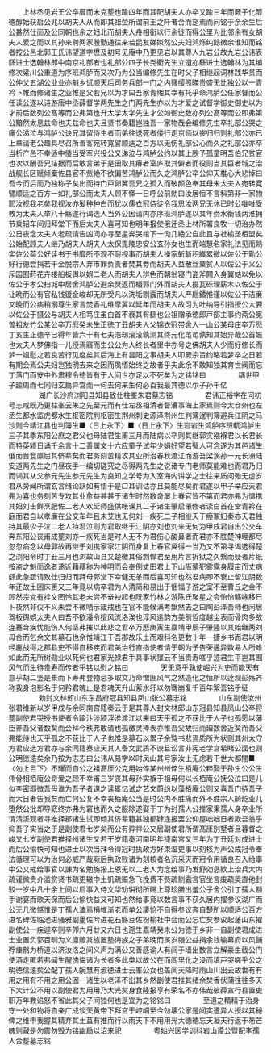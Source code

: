 <!-- { "loadSidebar": true } -->
　　上林丞见岩王公卒厝而未克塟也踰四年而其配胡夫人亦卒又踰三年而厥子化醇徳醇始获启公兆以胡夫人从而即其祖茔所谓前王之阡者合而窆焉而问铭于余余生后公甚然仕而及公同朝也余之妇北而胡夫人舟相衔以行余徙而得公里为比邻余有女胡夫人爱之而以其孙来聘两家殷勤通往来若昆友娣姒然公夫妇鸿烁纯懿微余谁知而铭者按公邑北郭王氏讳望道字懋及初号见庵中乃更见岩以其尊人九岩公故九岩公讳表繇进士选翰林郎中南京礼部者也礼部公四子长尧衢先生立道亦繇进士选翰林为其编修次梁川公重道为序班鸿胪而又次乃为公当编修先生在时父子相继起词林践华贯而公仲父五湖公业业亦魁乡试顺天后司务兵部一门之内簮缨照暎贵盛无比独公以一青衿下帷而修诸生之业帷是父若兄以为才曰吾家青缃其幸有托乎命鸿胪公任家督而公任读公遂以诗游唐中丞薛督学两先生之门两先生亦以为才爱之试督学御史御史以为才前后数列公髙等而公弗第也升太学太学先生才公如御史数亦列公髙等而公即弗第公黯然太息兹命也夫兹命也夫且贤书奏籍岂独吾一家物哉会编修先生卒礼部公哭之痛公涕泣与鸿胪公诀兄其留侍生者而弟往送死者偻行走京师以丧归归则礼部公亦已上章请老公趣具尽召所善客宛转寛譬顺适之百方以无伤礼部公心而久之礼部公亦卒当析产邑不幸适中倭当受军兴役公又涕泣与鸿胪公约以其上腴予孤童明吾伯兄贫官也次以酬吾兄拮据而后敢言弟于是田取其瘠者室庐取其僻者而役则当其巨者城之治战舰长区赋倾槖佐县官不赀絶不欲偏苦鸿胪公而久之鸿胪公卒公仰天椎心大悲悼曰吾今而后而乃独称子矣出而持门戸卵翼吾兄之孤入而破颜色奉其母朱太夫人宛转寛譬顺适之百方一如礼部公而太夫人顾不怿一日呼公前勅曰汝居恒不言科第非一家物耶汝视我老矣我视汝亦髪种种白而犹以儒衣冠侍徒令我思汝两兄无休已时公唯唯受教为太夫人举八十觞遂行谒选人当外公因请内亦序班鸿胪遂以其年赍水衡钱两淮拥节乗轺车间归拜堂下而后太夫人喜可知也明年报使俄迁丞上林所署良牧一切治办然公日夜念太夫人老疏请告凶问亦寻至星奔哭棺下一恸几絶公自此且与社榆垄栢盟矣公始配顾夫人继乃胡夫人胡夫人太保毘陵忠安公玄孙女也生而端慧名家礼法见而熟实佐公葢公好读书于书靡所不观不耐视事而胡夫人操家斩斩积纎累微以佐公于勤公好行徳尝捐若干金脱宗人弃市罪负责者焚其劵而胡夫人益散丝粟贫人以佐公于义公斥园囿莳花卉楼船板舆以娯二老人而胡夫人辨色而朝翁寝门盗斧闗入身翼姑以免以佐公于孝公扫城中居舍鸿胪公避余燹返而栖郭门外而胡夫人掇瓦砾理薪木以佐公于让晩而公有官私钱锾金峻却无所受凡以洗垢剔蠧而胡夫人严扃鐍惟谨以佐公于洁亷又晩而公病稍溺尊生家言焚香礼维摩冀以延年而胡夫人故习为吐纳导引指授公大要以佐公于摄公与胡夫人相笃庄虽白首不衰其有繇也公祖赠承徳郎戸部主事约斋公冕曽祖友竹公某公卒万厯癸未生正徳丁丑胡夫人父锦衣冠带舍人一山公某母庄卒万厯丁亥生正徳辛巳得年皆六十有七夫浩刼滚滚孰测其终元化芚芚孰知其始异哉公首娠也太夫人梦佛指一儿授焉寤而生公公为人终长者里中亦号之佛胡夫人少而好修长而梦一媪慰之若良苦行见度矣其后海上有昙阳之事胡夫人叩厥宗旨约略若梦卒之日若有期会焉公夫妇岂独明去来之因而夙悟始终之故者乎夫此余不敢知独其育世阀而忘丁落门而安中外肃穆令徳皆有于人间世亦足以不死矣为之铭铭曰
　　
　　耦世甲子踰周而七同归玄扃异宫而一何去何来生何必百我最其徳以尔子孙千亿
　　
　　湖广长沙府浏阳县知县致仕柱峯朱君墓志铭
　　
　　君讳正裕字在问初号志咸既乃更柱峯云朱之先至元而有仕左丞相清者督漕事海上家焉则今太仓州也左丞生都水监虎都水生枢密院判枢密生荆州刺史源泽荆州生判簿暹判簿避兵江阴之马沙则今靖江县也判簿生■〈日上永下〉■〈日上永下〉生岩岩生鸿胪序班軏鸿胪生三子其季东阳公庶之君父也母陆君生甫三月而陆病以卒则其继郭实襁褓君以长君长而特英颖日诵千余言十二善属文十六应童子试年少娟好望若璧人可念遂为其邑诸生俄而晋食廪屈其侪辈矣而君务刻苦精攻其业所治春秋渡江而游吾梁溪孙一元长洲陆安道两先生之门昼夜手一编切磋究之尽得两先生之说诸专门老师莫能难也而君乃归而谒其从父参元先生参元先生为良知之学号为入室海内讲学之士往来质问殆无虚岁君从旁闻所谓玄言绪论跃如有悟于是口耳训诂亦且莫能尽矣而君遂以甲子举应天君弗为喜也务刻苦专攻其业愈益甚甚于诸生时然数竒屡上春官皆不第而君亦弗为愠携其妇刘击鲜烹肥佐二老人欢延师盛供帐课其二子诸生肇启肇修者读白首在堂青衿在庭而君自以孝亷在公交车年且未艾也无何刘一疾死二子相继夭于瘵冢妇秦亦夭君独持其最少子泣二老人持君泣则为君取继于江阴亦刘也刘来无何为甲戌君自出公交车奔东阳公丧甫成塟刘亦一疾死当是时人无不为君伤心酸鼻者而君亦不胜楚神理都尽忽忽病念以母郭故再继于刘携家家江阴而身复上春官冀得一当乃又不第寻谒选得楚之浏阳令时丁丑三月也浏故山县又楚徼其俗剽悍君至用片言折狱之久繋而疑者片纸按盗之魁而逸者逺近藉藉称为神明而会奉例丈田君上下山阪蒙犯雾露身履亩而丈病繇此急亟请致仕归归而拜母郭堂下幸健无恙而后喜可知也然君病即不衰止留江阴数年还故土困床箦又三年竟以病卒君为人清简和易出于悃愊子游之室不至曹丘之金不顾然宗党有挂文罔怜其老未尝不奋袂起也阮家竹林之游陈氏聚星之会怡怡觞咏移日卜夜然非仪不义未尝不微哂示箴戒也在官不能候满考飘然去之曰陶彭泽吾师也闲居驾板舆娯太夫人曰吾不欲潘令擅风流洛涘也淳风逺韵方美前哲度越尘表而骨肉多故连蹇竒疾忧能伤人何坚弗摧以此悲之君卒万厯庚寅生嘉靖甲辰子肇隆以其始继两刘母合而乞余文其墓石也余惟靖江于吾郡故乐土而艰科名更数十年一捷乡书而君以明经鏖战得之郡县吏不得自移疾而君美治行直指使者请于朝为予告荣遘异数易人所难如此而无所树勋业以死何也君家光禄君手具事状猥云不当贵寿嗟乎迹君生平岂其囿风气而生待贵寿而传者乎铭以慰之铭曰
　　
　　天无意乎孰使崛兴为吏而能天有意乎胡二竖是乗而下寿弗登物忌多取文乃命憎匪风气之然造化之恒所以逹观彭殇齐称我身泡影名于何矜君魄止是君魂天升山萦水纡以勿骞崩复千百年繄吾铭乎征
　　
　　勅封文林郎山东东昌府冠县知县凤山张公墓志铭
　　
　　山东副使汝州张君维新以岁甲戌与余同南宫籍奏云于是其尊人封文林郎山东冠县知县凤山公卒将塟副使君哭授书使者令踰汴涉颍浮淮渡江以来曰天乎孤之不获比于人子也孤愿以藩臣养吾父者数矣而会拜今秩弗敢请也孤徼灵捧表亦惟吾父故归而廹数舍近矣而吾父弗能待也天乎孤之不获比于人子也惟是墓石以累子余覧书悲焉质所为状则其州太守方君应选方君亦与余同籍奏应天其人备文武质不谀且讼言非宪老学宫希睹公面也则公明徳逺矣余乃按为志志曰公讳从易字以时凤山其号家汝上无虑若干世大都闇■〈勿上目下〉不耀而自公之祖髙厓公克用始倅某州州倅生栢庵公粹娶于孙生公公生伟骨相栢庵公竒爱之顾不幸甫三岁丧其母孙实褓于祖母何以长栢庵公抚公泣曰是儿似李密耶微吾母谁为吾子者课之读辄忆试之艺文蔚纷以藻栢庵公则又喜吾门待吾子而大日者告我矣而亡何公复不幸丧栢庵公当是时公内不胜痛而外不胜宗人齮龁业几堕然公批却导窽终亦弗为窘也而久之服除遂娶于丁为封孺人公推家秉孺人身卒业所谓清溪观者寻推择郡诸生试即倾其侪辈籍甚独都肄连报罢公仰屋咄咄日者欺吾翁乎抑吾子实当之于是副使君七岁矣而公有异祥公又居副使君所谓髙厓别墅者旦暮督之峻又七岁副使君推择州诸生又若干岁籍奏河南明年捷南宫又三年为丁丑廷对成进士而后公愉快可知也进士以次当拜令得冠时执政方好束湿吏事以刻核为声公戒冠令奉法循理可以为治何必威严哉厥后执政败诸为刻核者名沉采灭而冠令用循良召入给事中公又戒给事官以諌为名勉旃报上恩无以二老人为念给事乃发舒効恳欵上治兵大内疏谨微贵介滥赏贤书疏更辙中土饥疏赈急飞挽费不赀疏剔蠧言官坐言废疏奨直他封驳一岁中凡十余上间以启事入侍文华劝讲彻所赐上尊珍膳出羞公子舍公引丁孺人额手谢宴而歌天保而后公愉快益又可知也然给事竟以数言事不获久居内擢参议湖广而公无几微憾惟是丁孺人溘焉捐帷渐老而单公凄怆不自得参议奔自楚所以顺适公百方进名碑佐临池进骚雅副墨佐吟进花石觞豆佐枌榆社中会而公忘亡矣参议起藩山东擢副使公一疾遽卒则辛夘六月廿又六日也遡生嘉靖癸未公为徳于乡非一自副使君成进士业置负郭百甽为义廪赡其族置塾诲族之子弟晚而属岁祲公益捐余钱输幕府以风餔殍瘗骼为桥道以济汝洛之间义声为满公又善感谕人有阋于墙出数言立解豪生截公门使酒走匿若弗闻生醒愧悔诸为长者多此类以故公在而闾里化之没而填戸哭嗟乎公之明徳信逺矣公配丁孺人婉慧有淑徳进士云峯公女也盖闻天降时雨山川出云故世有有用之用有不用之用公固一诸生以老泽不出其乡然副使君推其绪余焚香伏蒲往往多天下大计公不用以副使君为用用乃大光矣身食隆报享有荣名不亦伟哉彼薛宣行县置吏职万年教谄怒不省此其父子间独何也是宜为之铭铭曰
　　
　　至道之精精于治身守一处和物将自亲广成谈天黄帝下拜宫于崆峒至今勿壊公家是间实遭异人授以其秘俾之维申我握其精弃其土苴有推而行以雨天下不用用光大徳徳忘天凝天行返于芴芒魄则藏是勿震勿毁为铭幽扃以诏来祀
　　
　　粤始兴医学训科岩山谭公暨配李孺人合塟墓志铭
　　
